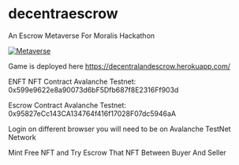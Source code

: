 # decentraescrow
An Escrow Metaverse For Moralis Hackathon

[![Metaverse](https://img.youtube.com/vi/n8xoBIX-fLk/0.jpg)](https://www.youtube.com/watch?v=Yn8xoBIX-fLk)


Game is deployed here https://decentralandescrow.herokuapp.com/

ENFT NFT Contract Avalanche Testnet: 0x599e9622e8a90073d6bF5Dfb687f8E2316Ff903d

Escrow Contract Avalanche Testnet: 0x95827eCc143CA134764f416f17028F07dc5946aA

Login on different browser you will need to be on Avalanche TestNet Network

Mint Free NFT and Try Escrow That NFT Between Buyer And Seller
